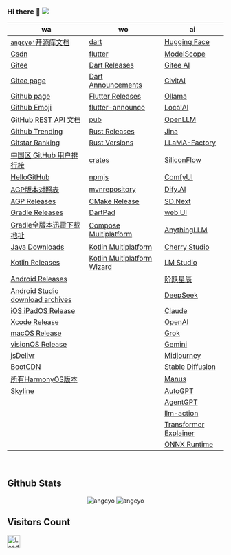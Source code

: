 <!-- <img align="right" width="50%"
src="https://github-readme-stats.vercel.app/api?username=angcyo&show_icons=true&include_all_commits=true"
alt="angcyo" style="margin-top:100%" /> -->

### Hi there 👋  ![](https://komarev.com/ghpvc/?username=angcyo&color=blueviolet&label=Count)

| wa                                                                                                              |wo|ai|
|-----------------------------------------------------------------------------------------------------------------|--|--|
| [`angcyo'`开源库文档](https://angcyo.gitee.io/doc)                                                                   | [dart](https://dart.dev/)                                                         | [Hugging Face](https://huggingface.co/)
| [Csdn](https://angcyo.blog.csdn.net)                                                                            | [flutter](https://flutter.dev/)                                                  | [ModelScope](https://www.modelscope.cn/home)
| [Gitee](https://gitee.com/angcyo)                                                                               | [Dart Releases](https://github.com/dart-lang/sdk/tags)                           | [Gitee AI](https://ai.gitee.com/)
| [Gitee page](https://angcyo.gitee.io/)                                                                          | [Dart Announcements](https://groups.google.com/a/dartlang.org/g/announce)        | [CivitAI](https://civitai.com/models)
| [Github page](https://angcyo.github.io/)                                                                        | [Flutter Releases](https://github.com/flutter/flutter/tags)                      | [Ollama](https://ollama.com/)
| [Github Emoji](https://www.webfx.com/tools/emoji-cheat-sheet/)                                                  | [flutter-announce](https://groups.google.com/g/flutter-announce)                 | [LocalAI](https://localai.io/)
| [GitHub REST API 文档](https://docs.github.com/zh/rest)                                                           | [pub](https://pub.dev/)                                                          | [OpenLLM](https://bentoml.com/)
| [Github Trending](https://github.com/trending)                                                                  | [Rust Releases](https://github.com/rust-lang/rust/tags)                          | [Jina](https://jina.ai/reader/)
| [Gitstar Ranking](https://gitstar-ranking.com/)                                                                 | [Rust Versions](https://releases.rs/)                                            | [LLaMA-Factory](https://github.com/hiyouga/LLaMA-Factory)
| [中国区 GitHub 用户排行榜](https://china-ranking.32k.site/)                                                             | [crates](https://crates.io/)                                                     | [SiliconFlow](https://siliconflow.cn/zh-cn/)
| [HelloGitHub](https://hellogithub.com/)                                                                         | [npmjs](https://www.npmjs.com/)                                                  | [ComfyUI](https://www.comfy.org/)
| [AGP版本对照表](https://developer.android.google.cn/studio/releases/gradle-plugin?hl=zh_cn#updating-gradle)          | [mvnrepository](https://mvnrepository.com/)                                      | [Dify.AI](https://dify.ai/zh)
| [AGP Releases](https://mvnrepository.com/artifact/com.android.application/com.android.application.gradle.plugin) | [CMake Release](https://cmake.org/cmake/help/latest/release/index.html)          | [SD.Next](https://vladmandic.github.io/sdnext-docs/)
| [Gradle Releases](https://gradle.org/releases/)                                                                 | [DartPad](https://dartpad.dev/)                                                  | [web UI](https://github.com/AUTOMATIC1111/stable-diffusion-webui)
| [Gradle全版本迅雷下载地址](https://angcyo.blog.csdn.net/article/details/78357512#Gradle_376)                             | [Compose Multiplatform](https://www.jetbrains.com/zh-cn/compose-multiplatform/)  | [AnythingLLM](https://anythingllm.com/)
| [Java Downloads](https://www.oracle.com/hk/java/technologies/downloads/)                                        | [Kotlin Multiplatform](https://www.jetbrains.com/zh-cn/kotlin-multiplatform/)    | [Cherry Studio](https://cherry-ai.com/)
| [Kotlin Releases](https://github.com/JetBrains/kotlin/tags)                                                     | [Kotlin Multiplatform Wizard](https://kmp.jetbrains.com/)                        | [LM Studio](https://lmstudio.ai/)
| [Android Releases](https://developer.android.com/about/versions)                                                |                                                                                  | [阶跃星辰](https://www.stepfun.com/)
| [Android Studio download archives](https://developer.android.com/studio/archive)                                |                                                                                  | [DeepSeek](https://www.deepseek.com/)
| [iOS iPadOS Release](https://developer.apple.com/documentation/ios-ipados-release-notes)                        |                                                                                  | [Claude](https://claude.ai/)
| [Xcode Release](https://developer.apple.com/documentation/xcode-release-notes)                                  |                                                                                  | [OpenAI](https://openai.com/)
| [macOS Release](https://developer.apple.com/documentation/macos-release-notes/)                                 |                                                                                  | [Grok](https://grok.com/)
| [visionOS Release](https://developer.apple.com/documentation/visionos-release-notes)                            |                                                                                  | [Gemini](https://gemini.google.com/?hl=zh-cn)
| [jsDelivr](https://www.jsdelivr.com/)                                                                           |                                                                                  | [Midjourney](https://www.midjourney.com/home)
| [BootCDN](https://www.bootcdn.cn/)                                                                              |                                                                                  | [Stable Diffusion](https://stabledifffusion.com/zh)
| [所有HarmonyOS版本](https://developer.huawei.com/consumer/cn/doc/harmonyos-releases/overview-allversion)            |                                                                                  | [Manus](https://manus.im/)
| [Skyline](https://www.skylinewebcams.com/)                                                                      |                                                                                  | [AutoGPT](https://agpt.co/)
|                                                                                                                 |                                                                                  | [AgentGPT](https://agentgpt.reworkd.ai/)
|                                                                                                                 |                                                                                  | [llm-action](https://github.com/liguodongiot/llm-action)
|                                                                                                                 |                                                                                  | [Transformer Explainer](https://poloclub.github.io/transformer-explainer/)
|                                                                                                                 |                                                                                  | [ONNX Runtime](https://onnxruntime.ai/)

<!--
<div>
<a href="https://github.com/angcyo">
<img align="center" src="https://github-readme-stats.vercel.app/api?username=angcyo&show_icons=true&include_all_commits=true" alt="angcyo" />
</a>
</div>
-->

<br />

## Github Stats

<div align="center">
<img src="https://github-readme-stats.vercel.app/api?username=angcyo&show_icons=true&include_all_commits=true&count_private=true&hide_border=true" align="center" alt="angcyo" />
<img src="https://github-readme-stats.vercel.app/api/top-langs/?username=angcyo&hide_border=true" align="center" alt="angcyo" />
</div>


## Visitors Count
<img height="30px" src = "https://profile-counter.glitch.me/angcyo/count.svg" alt ="Loading">

<!--
**angcyo/angcyo** is a ✨ _special_ ✨ repository because its `README.md` (this file) appears on your GitHub profile.

Here are some ideas to get you started:

- 🔭 I’m currently working on ...
- 🌱 I’m currently learning ...
- 👯 I’m looking to collaborate on ...
- 🤔 I’m looking for help with ...
- 💬 Ask me about ...
- 📫 How to reach me: ...
- 😄 Pronouns: ...
- ⚡ Fun fact: ...
-->
